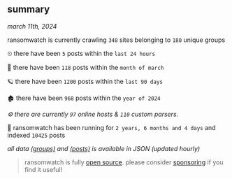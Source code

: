 
## summary
_march 11th, 2024_

ransomwatch is currently crawling `348` sites belonging to `180` unique groups

⏲ there have been `5` posts within the `last 24 hours`

🦈 there have been `118` posts within the `month of march`

🪐 there have been `1200` posts within the `last 90 days`

🏚 there have been `968` posts within the `year of 2024`

_⚙️ there are currently `97` online hosts & `110` custom parsers._

🦕 ransomwatch has been running for `2 years, 6 months and 4 days` and indexed `10425` posts

_all data  [(groups)](http://ransomwhat.telemetry.ltd/groups) and [(posts)](http://ransomwhat.telemetry.ltd/posts) is available in JSON (updated hourly)_

> ransomwatch is fully [open source](https://github.com/joshhighet/ransomwatch#ransomwatch--). please consider [sponsoring](https://github.com/sponsors/joshhighet) if you find it useful!
